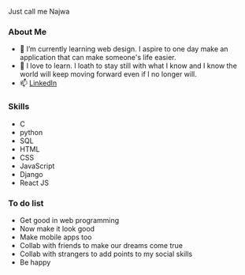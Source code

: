 Just call me Najwa

### About Me
- 🌱 I’m currently learning web design. I aspire to one day make an application that can make someone's life easier.
- 📖 I love to learn. I loath to stay still with what I know and I know the world will keep moving forward even if I no longer will.
- 📫  [LinkedIn](www.linkedin.com/in/izzatul-najwa-binti-ismail-401994289)

### Skills
- C
- python
- SQL
- HTML
- CSS
- JavaScript
- Django
- React JS

### To do list
- Get good in web programming
- Now make it look good
- Make mobile apps too
- Collab with friends to make our dreams come true
- Collab with strangers to add points to my social skills
- Be happy 

<!---
Izzywa/Izzywa is a ✨ special ✨ repository because its `README.md` (this file) appears on your GitHub profile.
You can click the Preview link to take a look at your changes.
--->
